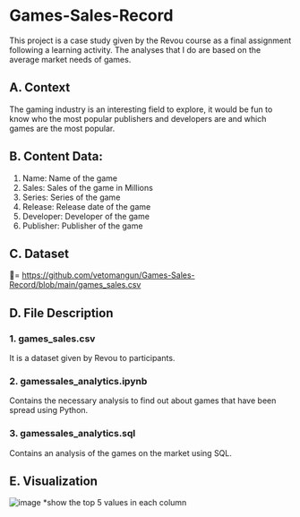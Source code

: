 # Games-Sales-Record
This project is a case study given by the Revou course as a final assignment following a learning activity. The analyses that I do are based on the average market needs of games.

## A. Context
The gaming industry is an interesting field to explore, it would be fun to know who the most popular publishers and developers are and which games are the most popular.
## B. Content Data:
1. Name: Name of the game
2. Sales: Sales of the game in Millions
3. Series: Series of the game
4. Release: Release date of the game
5. Developer: Developer of the game
6. Publisher: Publisher of the game
## C. Dataset
🔗= https://github.com/vetomangun/Games-Sales-Record/blob/main/games_sales.csv

## D. File Description
### 1. games_sales.csv
It is a dataset given by Revou to participants.
### 2. gamessales_analytics.ipynb
Contains the necessary analysis to find out about games that have been spread using Python.
### 3. gamessales_analytics.sql
Contains an analysis of the games on the market using SQL.

## E. Visualization

![image](https://github.com/vetomangun/Games-Sales-Record/assets/138031127/99e03c1b-25fd-41fc-bc91-849ddad30ecb)
*show the top 5 values in each column
